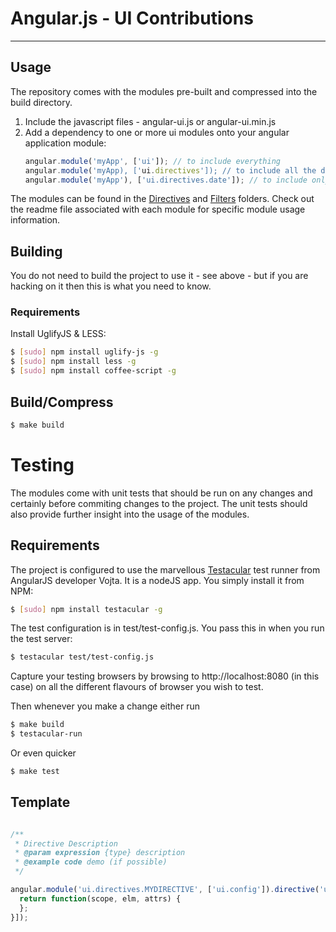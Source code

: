 # Angular.js - UI Contributions

***

## Usage
The repository comes with the modules pre-built and compressed into the build directory.
1. Include the javascript files - angular-ui.js or angular-ui.min.js
2. Add a dependency to one or more ui modules onto your angular application module:
	```javascript
	angular.module('myApp', ['ui']); // to include everything
	angular.module('myApp), ['ui.directives']); // to include all the directives only
	angular.module('myApp'), ['ui.directives.date']); // to include only a single module
	```
The modules can be found in the [Directives](http://github.com/angular-ui/angular-ui/modules/directives) and [Filters](http://github.com/angular-ui/angular-ui/modules/filters) folders. Check out the readme file associated with each module for specific module usage information.

## Building

You do not need to build the project to use it - see above - but if you are hacking on it then this is what you need to know.

### Requirements

Install UglifyJS & LESS:

```bash
$ [sudo] npm install uglify-js -g
$ [sudo] npm install less -g
$ [sudo] npm install coffee-script -g
```

## Build/Compress

```bash
$ make build
```

# Testing

The modules come with unit tests that should be run on any changes and certainly before commiting changes to the project.  The unit tests should also provide further insight into the usage of the modules.

## Requirements
The project is configured to use the marvellous [Testacular](http://vojtajina.github.com/testacular/) test runner from AngularJS developer Vojta.  It is a nodeJS app.  You simply install it from NPM:

```bash
$ [sudo] npm install testacular -g
```

The test configuration is in test/test-config.js.  You pass this in when you run the test server:

```bash
$ testacular test/test-config.js
```

Capture your testing browsers by browsing to http://localhost:8080 (in this case) on all the different flavours of browser you wish to test.

Then whenever you make a change either run
```bash
$ make build
$ testacular-run
```

Or even quicker

```bash
$ make test
```

## Template

```javascript

/**
 * Directive Description
 * @param expression {type} description
 * @example code demo (if possible)
 */

angular.module('ui.directives.MYDIRECTIVE', ['ui.config']).directive('uiMYDIRECTIVE', ['ui.config', function(uiConfig) {
  return function(scope, elm, attrs) {
  };
}]);

```
